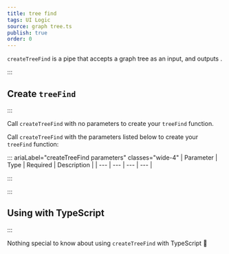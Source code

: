 ```yaml
---
title: tree find
tags: UI Logic
source: graph tree.ts
publish: true
order: 0
---
```


`createTreeFind` is a pipe that accepts a graph tree as an input, and outputs <!--TODO-->.


:::
## Create `treeFind`
:::

Call `createTreeFind` with no parameters to create your `treeFind` function.

Call `createTreeFind` with the parameters listed below to create your `treeFind` function:

::: ariaLabel="createTreeFind parameters" classes="wide-4"
| Parameter | Type | Required | Description |
| --- | --- | --- | --- |

:::


:::
## Using with TypeScript
:::

Nothing special to know about using `createTreeFind` with TypeScript 🚀
